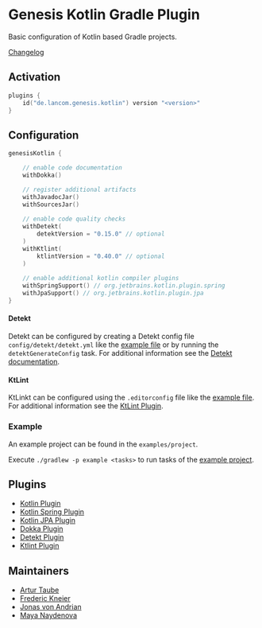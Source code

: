 # Genesis Kotlin Gradle Plugin

Basic configuration of Kotlin based Gradle projects. 

[Changelog](CHANGELOG.md)

## Activation
```kotlin 
plugins {
    id("de.lancom.genesis.kotlin") version "<version>"
}
```

## Configuration
```kotlin 
genesisKotlin {

    // enable code documentation 
    withDokka()

    // register additional artifacts
    withJavadocJar() 
    withSourcesJar()
    
    // enable code quality checks
    withDetekt(
        detektVersion = "0.15.0" // optional
    )
    withKtlint(
        ktlintVersion = "0.40.0" // optional
    )
    
    // enable additional kotlin compiler plugins 
    withSpringSupport() // org.jetbrains.kotlin.plugin.spring
    withJpaSupport() // org.jetbrains.kotlin.plugin.jpa
}
```

#### Detekt
Detekt can be configured by creating a Detekt config file `config/detekt/detekt.yml` like
the [example file](example/config/detekt/detekt.yml) or by running the `detektGenerateConfig` task.
For additional information see the [Detekt documentation](https://arturbosch.github.io/detekt/configurations.html).

#### KtLint
KtLinkt can be configured using the `.editorconfig` file like the [example file](example/.editorconfig).
For additional information see the [KtLint Plugin](https://github.com/pinterest/ktlint#editorconfig).

### Example

An example project can be found in the `examples/project`. 

Execute `./gradlew -p example <tasks>` to run tasks of the [example project](./example).

## Plugins

- [Kotlin Plugin](https://kotlinlang.org/docs/reference/using-gradle.html)
- [Kotlin Spring Plugin](https://kotlinlang.org/docs/reference/compiler-plugins.html#spring-support)
- [Kotlin JPA Plugin](https://kotlinlang.org/docs/reference/compiler-plugins.html#jpa-support)
- [Dokka Plugin](https://github.com/Kotlin/dokka)
- [Detekt Plugin](https://detekt.github.io/detekt/)
- [Ktlint Plugin](https://github.com/JLLeitschuh/ktlint-gradle)


## Maintainers
- [Artur Taube](https://github.com/Adduh)
- [Frederic Kneier](https://github.com/frederic-kneier)
- [Jonas von Andrian](https://github.com/johnny)
- [Maya Naydenova](https://github.com/mnaydeno)
